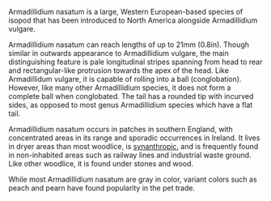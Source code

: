 Armadillidium nasatum is a large, Western European-based species of isopod that has been introduced to North America alongside Armadillidium vulgare.

Armadillidium nasatum can reach lengths of up to 21mm (0.8in). Though similar in outwards appearance to Armadillidium vulgare, the main distinguishing feature is pale longitudinal stripes spanning from head to rear and rectangular-like protrusion towards the apex of the head. Like Armadillidum vulgare, it is capable of rolling into a ball (conglobation). However, like many other Armadillidium species, it does not form a complete ball when conglobated. The tail has a rounded tip with incurved sides, as opposed to most genus Armadillidium species which have a flat tail.

Armadillidium nasatum occurs in patches in southern England, with concentrated areas in its range and sporadic occurrences in Ireland. It lives in dryer areas than most woodlice, is [synanthropic](https://en.wikipedia.org/wiki/Synanthrope), and is frequently found in non-inhabited areas such as railway lines and industrial waste ground. Like other woodlice, it is found under stones and wood.

While most Armadillidium nasatum are gray in color, variant colors such as peach and pearn have found popularity in the pet trade.